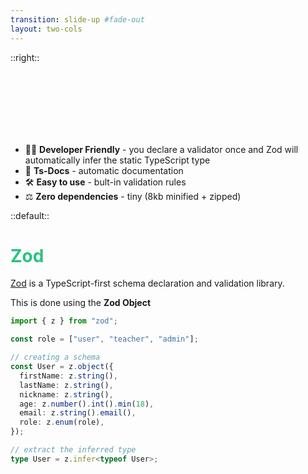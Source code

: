 ```yaml
---
transition: slide-up #fade-out
layout: two-cols
---
```


::right::

<!-- # Aspetti positivi -->

<br><br><br><br><br><br>

- 🧑‍💻 **Developer Friendly** - you declare a validator once and Zod will automatically infer the static TypeScript type
- 📝 **Ts-Docs** - automatic documentation
- 🛠 **Easy to use** - bult-in validation rules
- ⚖️ **Zero dependencies** - tiny (8kb minified + zipped)

::default::

# Zod

[Zod](https://zod.dev) is a TypeScript-first schema declaration and validation library.

This is done using the **Zod Object**

```ts {none|all|1|3-13|15-16|all}
import { z } from "zod";

const role = ["user", "teacher", "admin"];

// creating a schema
const User = z.object({
  firstName: z.string(),
  lastName: z.string(),
  nickname: z.string(),
  age: z.number().int().min(18),
  email: z.string().email(),
  role: z.enum(role),
});

// extract the inferred type
type User = z.infer<typeof User>;
```

<style>
h1 {
  background-color: #2B90B6;
  background-image: linear-gradient(75deg, #27c57e 10%, #e6b457 40%);
  background-size: 100%;
  -webkit-background-clip: text;
  -moz-background-clip: text;
  -webkit-text-fill-color: transparent;
  -moz-text-fill-color: transparent;
}

.slidev-code {
    margin-right: 20px;
}
</style>

<!--
Zod è un è una libreria Typescript per la validazione degli "schema".
Nel nostro contesto usiamo Zod per validare i campi delle nostre form.
La validazione si costruisce attraverso lo Zod Object (vedi esempio rappresentato).

Abbiamo scelto di utilizzare Zod perché:
• semplice da utilizzare, molto intuitivo grazie a molte regole di validazione built-in
• utilizzato assieme a Typescript ci permette di documentare meglio il codice e di poter inferire il tipo
• non ha dipendenze interne ed il peso del pacchetto è veramente irrisorio
-->
